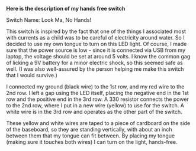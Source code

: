 **Here is the description of my hands free switch**

Switch Name: Look Ma, No Hands!

This switch is inspired by the fact that one of the things I associated most with currents as a child was to be careful of electricity around water. So I decided to use my own tongue to turn on this LED light. Of course, I made sure that the power source is low - since it is connected via USB from my laptop, the voltage should be set at around 5 volts. I know the common gag of licking a 9V battery for a minor electric shock, so this seemed safe as well. (I was also well-assured by the person helping me make this switch that I would survive.)

I connected my ground (black wire) to the 1st row, and my red wire to the 2nd row. I left a gap using the LED itself, placing the negative end in the 1st row and the positive end in the 3rd row. A 330 resistor connects the power to the 2nd row, where I put in a new wire (yellow) to use for the switch. A white wire is in the 3rd row and operates as the other part of the switch.

These yellow and white wires are taped to a piece of cardboard on the side of the baseboard, so they are standing vertically, with about an inch between them that my tongue can fit between. By placing my tongue (making sure it touches both wires) I can turn on the light, hands-free.
